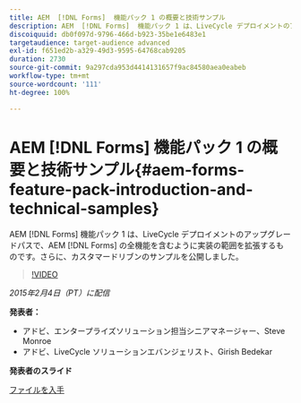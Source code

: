 ```yaml
---
title: AEM  [!DNL Forms]  機能パック 1 の概要と技術サンプル
description: AEM  [!DNL Forms]  機能パック 1 は、LiveCycle デプロイメントのアップグレードパスで、AEM  [!DNL Forms]  の全機能を含むように実装の範囲を拡張するものです。さらに、カスタマードリブンのサンプルを公開しました。
discoiquuid: db0f097d-9796-466d-b923-35be1e6483e1
targetaudience: target-audience advanced
exl-id: f651ed2b-a329-49d3-9595-64768cab9205
duration: 2730
source-git-commit: 9a297cda953d4414131657f9ac84580aea0eabeb
workflow-type: tm+mt
source-wordcount: '111'
ht-degree: 100%

---
```


# AEM [!DNL Forms] 機能パック 1 の概要と技術サンプル{#aem-forms-feature-pack-introduction-and-technical-samples}

AEM [!DNL Forms] 機能パック 1 は、LiveCycle デプロイメントのアップグレードパスで、AEM [!DNL Forms] の全機能を含むように実装の範囲を拡張するものです。さらに、カスタマードリブンのサンプルを公開しました。

>[!VIDEO](https://video.tv.adobe.com/v/19380/?quality=9)

*2015年2月4日（PT）に配信*

**発表者：**

* アドビ、エンタープライズソリューション担当シニアマネージャー、Steve Monroe
* アドビ、LiveCycle ソリューションエバンジェリスト、Girish Bedekar

**発表者のスライド**

[ファイルを入手](assets/aem-forms-fp1-2015-0204.pdf)
<!--
[Get back to the Overview](https://helpx.adobe.com/experience-manager/kt/eseminars/gems/aem-index.html)
-->
